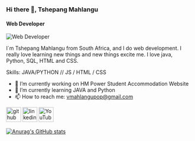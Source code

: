 ### Hi there 👋, Tshepang Mahlangu
#### Web Developer
![Web Developer]([https://arturssmirnovs.github.io/github-profile-readme-generator/images/banner.png])

I`m Tshepang Mahlangu from South Africa, and I do web development. I really love learning new things and new things excite me. I love java, Python, SQL, HTML and CSS.

Skills: JAVA/PYTHON // JS / HTML / CSS

- 🔭 I’m currently working on HM Power Student Accommodation Website 
- 🌱 I’m currently learning JAVA and Python 
- 📫 How to reach me: vmahlangupop@gmail.com 


[<img src='https://cdn.jsdelivr.net/npm/simple-icons@3.0.1/icons/github.svg' alt='github' height='40'>](https://github.com/https://github.com/TshepangV)  [<img src='https://cdn.jsdelivr.net/npm/simple-icons@3.0.1/icons/linkedin.svg' alt='linkedin' height='40'>](https://www.linkedin.com/in/https://www.linkedin.com/in/tshepang-mahlangu-450a841a2//)  [<img src='https://cdn.jsdelivr.net/npm/simple-icons@3.0.1/icons/youtube.svg' alt='YouTube' height='40'>](https://www.youtube.com/channel/UCbIwICzqKhf6AtR_ohMl4TA)  







[![Anurag's GitHub stats](https://github-readme-stats.vercel.app/api?username=TshepangV)](https://github.com/anuraghazra/github-readme-stats)











